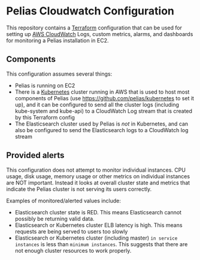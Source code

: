 # Pelias Cloudwatch Configuration

This repository contains a [Terraform](http://terraform.io/) configuration that can be used for
setting up [AWS CloudWatch](https://aws.amazon.com/cloudwatch/) Logs, custom metrics, alarms, and
dashboards for monitoring a Pelias installation in EC2.

## Components

This configuration assumes several things:
* Pelias is running on EC2
* There is a [Kubernetes](http://kubernetes.io/) cluster running in AWS that is used to host most
  components of Pelias (use https://github.com/pelias/kubernetes to set it up), and it can be
  configured to send all the cluster logs (including kube-system and kube-api) to a CloudWatch Log
  stream that is created by this Terraform config
* The Elasticsearch cluster used by Pelias is _not_ in Kubernetes, and can also be configured to
  send the Elasticsearch logs to a CloudWatch log stream

## Provided alerts

This configuration does not attempt to monitor individual instances. CPU usage, disk usage, memory
usage or other metrics on individual instances are NOT important. Instead it looks at overall
cluster state and metrics that indicate the Pelias cluster is not serving its users correctly.

Examples of monitored/alerted values include:

* Elasticsearch cluster state is RED. This means Elasticsearch cannot possibly be returning valid
  data.
* Elasticsearch or Kubernetes cluster ELB latency is high. This means requests are being served to
  users too slowly
* Elasticsearch or Kubernetes cluster (including master) `in service instances` is less than `minimum
  instances`. This suggests that there are not enough cluster resources to work properly.
